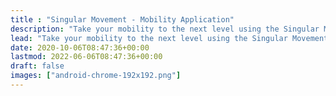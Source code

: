 ```yaml
---
title : "Singular Movement - Mobility Application"
description: "Take your mobility to the next level using the Singular Movement Mobility App."
lead: "Take your mobility to the next level using the Singular Movement Mobility App."
date: 2020-10-06T08:47:36+00:00
lastmod: 2022-06-06T08:47:36+00:00
draft: false
images: ["android-chrome-192x192.png"]
---
```

